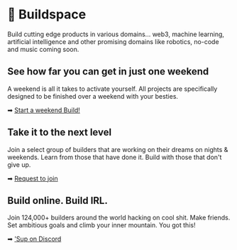 # 🦄 Buildspace

Build cutting edge products in various domains... web3, machine learning, artificial intelligence and other promising domains like robotics, no-code and music coming soon.

## See how far you can get in just one weekend

A weekend is all it takes to activate yourself. All projects are specifically designed to be finished over a weekend with your besties.

➡ [Start a weekend Build!](https://buildspace.so/builds)

## Take it to the next level

Join a select group of builders that are working on their dreams on nights & weekends. Learn from those that have done it. Build with those that don't give up.

➡ [Request to join](https://buildspace.so/nights-and-weekends)

## Build online. Build IRL.

Join 124,000+ builders around the world hacking on cool shit. Make friends. Set ambitious goals and climb your inner mountain. You got this!

➡ ['Sup on Discord](https://discord.com/invite/buildspace)
